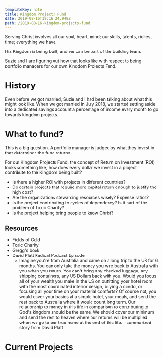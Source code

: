 ```yaml
---
templateKey: note
title: Kingdom Projects Fund
date: 2019-08-16T19:16:24.948Z
path: /2019-08-16-kingdom-projects-fund
---
```

Serving Christ involves all our soul, heart, mind; our skills, talents, riches, time; everything we have.

His Kingdom is being built, and we can be part of the building team.

Suzie and I are figuring out how that looks like with respect to being portfolio managers for our own Kingdom Projects Fund. 

# History

Even before we got married, Suzie and I had been talking about what this might look like. When we got married in July 2018, we started setting aside into a dedicated savings account a percentage of income every month to go towards kingdom projects.

# What to fund?

This is a big question. A portfolio manager is judged by what they invest in that determines the fund returns.

For our Kingdom Projects Fund, the concept of Return on Investment (ROI) looks something like, how does every dollar we invest in a project contribute to the Kingdom being built?

* Is there a higher ROI with projects in different countries?
* Do certain projects that require more capital return enough to justify the high cost?
* Are the organizations stewarding resources wisely? Expense ratios? 
* Is the project contributing to cycles of dependency? Is it part of the problem of Toxic Charity?
* Is the project helping bring people to know Christ?

## Resources

* Fields of Gold
* Toxic Charity
* Gregg's book
* David Platt Radical Podcast Episode
  * Imagine you're from Australia and came on a long trip to the US for 6 months. You can only take the money you wire back to Australia with you when you return. You can't bring any checked luggage, any shipping containers, any US Dollars back with you. Would you focus all of your wealth you make in the US on outfitting your hotel room with the most coordinated interior design, buying a condo, or focusing all your time on your material comforts? Of course not, you would cover your basics at a simple hotel, your meals, and send the rest back to Australia where it would count long term. Our relationship to money in this life in comparison to contributing to God's kingdom should be the same. We should cover our minimum and send the rest to heaven where our returns will be multiplied when we go to our true home at the end of this life. – summarized story from David Platt

# Current Projects
